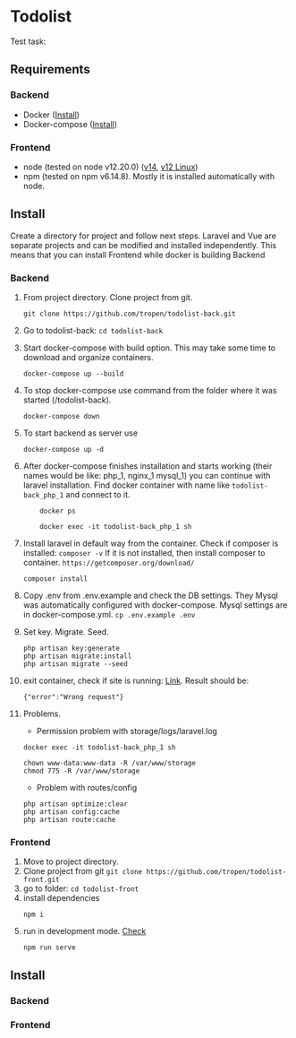 # Todolist

Test task:

## Requirements

### Backend
- Docker ([Install](https://docs.docker.com/get-docker/))
- Docker-compose ([Install](https://docs.docker.com/compose/install/))
### Frontend
- node (tested on node v12.20.0) ([v14](https://nodejs.org/en/download/), [v12 Linux](https://computingforgeeks.com/how-to-install-nodejs-on-ubuntu-debian-linux-mint/))
- npm (tested on npm v6.14.8). Mostly it is installed automatically with node.

## Install
Create a directory for project and follow next steps.
Laravel and Vue are separate projects and can be modified and installed independently.
This means that you can install Frontend while docker is building Backend
### Backend
1. From project directory. Clone project from git.
   ```
   git clone https://github.com/tropen/todolist-back.git
   ```
2. Go to todolist-back: 
   `cd todolist-back`
3. Start docker-compose with build option. This may take some time to download and organize containers.
    ```
    docker-compose up --build
    ```
4. To stop docker-compose use command from the folder where it was started (<project>/todolist-back). 
   ```
   docker-compose down
   ```
5. To start backend as server use
   ```
   docker-compose up -d
   ```
6. After docker-compose finishes installation and starts working (their names would be like: php_1, nginx_1 mysql_1) you can continue with laravel installation.
   Find docker container with name like `todolist-back_php_1` and connect to it.
    ```
        docker ps
   
        docker exec -it todolist-back_php_1 sh 
    ```
7. Install laravel in default way from the container.
   Check if composer is installed: `composer -v`
   If it is not installed, then install composer to container.
   `https://getcomposer.org/download/`

   ```   
   composer install
   ```
8. Copy .env from .env.example and check the DB settings. They Mysql was automatically configured with docker-compose. Mysql settings are in docker-compose.yml.
   `cp .env.example .env`
9. Set key. Migrate. Seed.
   ```
   php artisan key:generate
   php artisan migrate:install
   php artisan migrate --seed
   ```
10. exit container, check if site is running: [Link](http://localhost:8001).
    Result should be:
    ```
    {"error":"Wrong request"}
    ```
10. Problems.
    - Permission problem with storage/logs/laravel.log
    ```
    docker exec -it todolist-back_php_1 sh 
     
    chown www-data:www-data -R /var/www/storage
    chmod 775 -R /var/www/storage
    ```
    
    - Problem with routes/config
    ```
    php artisan optimize:clear
    php artisan config:cache
    php artisan route:cache
    ```

### Frontend
1. Move to project directory. 
2. Clone project from git
   `git clone https://github.com/tropen/todolist-front.git`
3. go to folder:
    `cd todolist-front`
4. install dependencies
   ```
   npm i
   ```
5. run in development mode. [Check](http://localhost:8001)
   ```
   npm run serve
   ```
   
## Install
### Backend
### Frontend

